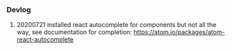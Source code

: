 ### Devlog

1. 20200721 installed react autocomplete for components but not all the way, see documentation for completion: https://atom.io/packages/atom-react-autocomplete
